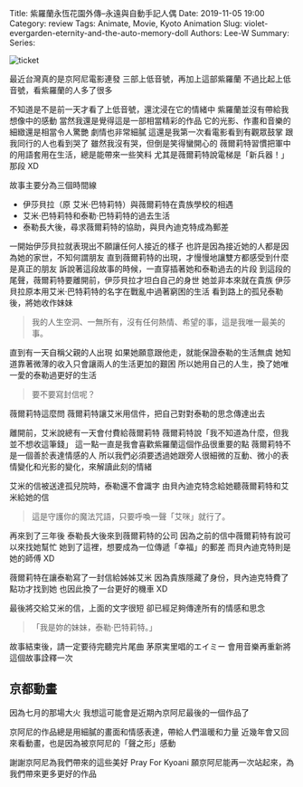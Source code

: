 Title: 紫羅蘭永恆花園外傳–永遠與自動手記人偶
Date: 2019-11-05 19:00
Category: review
Tags: Animate, Movie, Kyoto Animation
Slug: violet-evergarden-eternity-and-the-auto-memory-doll
Authors: Lee-W
Summary:
Series:

![ticket]({static}/images/post-images/2019-11-05-06-violet-evergarden-eternity-and-the-auto-memory-doll/ticket.jpg)

<!--more-->

最近台灣真的是京阿尼電影連發
三部上低音號，再加上這部紫羅蘭
不過比起上低音號，看紫羅蘭的人多了很多

不知道是不是前一天才看了上低音號，還沈浸在它的情緒中
紫羅蘭並沒有帶給我想像中的感動
當然我還是覺得這是一部相當精彩的作品
它的光影、作畫和音樂的細緻還是相當令人驚艷
劇情也非常細膩
這還是我第一次看電影看到有觀眾鼓掌
跟我同行的人也看到哭了
雖然我沒有哭，但倒是笑得蠻開心的
薇爾莉特習慣把軍中的用語套用在生活，總是能帶來一些笑料
尤其是薇爾莉特說電梯是「新兵器！」那段 XD

故事主要分為三個時間線

* 伊莎貝拉（原 艾米‧巴特莉特）與薇爾莉特在貴族學校的相遇
* 艾米‧巴特莉特和泰勒‧巴特莉特的過去生活
* 泰勒長大後，尋求薇爾莉特的協助，與貝內迪克特成為郵差

一開始伊莎貝拉就表現出不願讓任何人接近的樣子
也許是因為接近她的人都是因為她的家世，不知何謂朋友
直到薇爾莉特的出現，才慢慢地讓雙方都感受到什麼是真正的朋友
訴說著這段故事的時候，一直穿插著她和泰勒過去的片段
到這段的尾聲，薇爾莉特要離開前，伊莎貝拉才坦白自己的身世
她並非本來就在貴族
伊莎貝拉原本用艾米‧巴特莉特的名字在戰亂中過著窮困的生活
看到路上的孤兒泰勒後，將她收作妹妹

> 我的人生空洞、一無所有，沒有任何熱情、希望的事，這是我唯一最美的事。

直到有一天自稱父親的人出現
如果她願意跟他走，就能保證泰勒的生活無虞
她知道靠著微薄的收入只會讓兩人的生活更加的艱困
所以她用自己的人生，換了她唯一愛的泰勒過更好的生活

> 要不要寫封信呢？

薇爾莉特這麼問
薇爾莉特讓艾米用信件，把自己對對泰勒的思念傳達出去

離開前，艾米說總有一天會付費給薇爾莉特
薇爾莉特說「我不知道為什麼，但我並不想收這筆錢」
這一點一直是我會喜歡紫羅蘭這個作品很重要的點
薇爾莉特不是一個善於表達情感的人
所以我們必須要透過她跟旁人很細微的互動、微小的表情變化和光影的變化，來解讀此刻的情緒

艾米的信被送達孤兒院時，泰勒還不會識字
由貝內迪克特念給她聽薇爾莉特和艾米給她的信

> 這是守護你的魔法咒語，只要呼喚一聲「艾咪」就行了。 

再來到了三年後
泰勒長大後來到薇爾莉特的公司
因為之前的信中薇爾莉特有說可以來找她幫忙
她到了這裡，想要成為一位傳遞「幸福」的郵差
而貝內迪克特則是她的師傅 XD

薇爾莉特在讓泰勒寫了一封信給姊姊艾米
因為貴族隱藏了身份，貝內迪克特費了點功才找到她
也因此換了一台更好的機車 XD

最後將交給艾米的信，上面的文字很短
卻已經足夠傳達所有的情感和思念

> 「我是妳的妹妹，泰勒‧巴特莉特。」

故事結束後，請一定要待完聽完片尾曲
茅原実里唱的エイミー
會用音樂再重新將這個故事詮釋一次

## 京都動畫
因為七月的那場大火
我想這可能會是近期內京阿尼最後的一個作品了

京阿尼的作品總是用細膩的畫面和情感表達，帶給人們溫暖和力量
近幾年會又回來看動畫，也是因為被京阿尼的「聲之形」感動

謝謝京阿尼為我們帶來的這些美好
Pray For Kyoani
願京阿尼能再一次站起來，為我們帶來更多更好的作品


